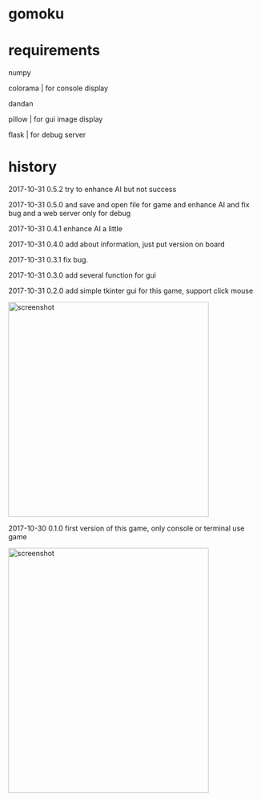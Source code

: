 # gomoku

requirements
=============

numpy

colorama | for console display

dandan

pillow | for gui image display

flask | for debug server

history
=======

2017-10-31 0.5.2 try to enhance AI but not success

2017-10-31 0.5.0 and save and open file for game and enhance AI and fix bug and a web server only for debug

2017-10-31 0.4.1 enhance AI a little

2017-10-31 0.4.0 add about information, just put version on board

2017-10-31 0.3.1 fix bug.

2017-10-31 0.3.0 add several function  for gui

2017-10-31 0.2.0 add simple tkinter gui for this game, support click mouse

<img src="https://raw.githubusercontent.com/StevenKjp/gomoku/master/screenshot/screenshot2.jpg" width = "400" height = "430" alt="screenshot" align=center />

2017-10-30 0.1.0 first version of this game, only console or terminal use game

<img src="https://raw.githubusercontent.com/StevenKjp/gomoku/master/screenshot/screenshot.png" width = "400" height = "490" alt="screenshot" align=center />

